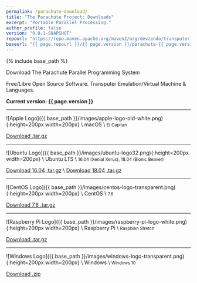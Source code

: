```yaml
---
permalink: /parachute-download/
title: "The Parachute Project: Downloads"
excerpt: "Portable Parallel Processing."
author_profile: false
version: "0.0.1-SNAPSHOT"
repourl: "https://repo.maven.apache.org/maven2/org/devzendo/transputer-emulator"
baseurl: "{{ page.repourl }}/{{ page.version }}/parachute-{{ page.version }}-"
---
```


{% include base_path %}


Download The Parachute Parallel Programming System

Free/Libre Open Source Software. Transputer Emulation/Virtual Machine & Languages.


<p/>
<b>Current version: {{ page.version }}</b>
<p/>

---

![Apple Logo]({{ base_path }}/images/apple-logo-old-white.png){:height=200px width=200px} \\
macOS \\
<small>El Capitan</small>

<a href="{{ page.baseurl }}-mac-x86_64.tar.gz">Download .tar.gz</a>

---

![Ubuntu Logo]({{ base_path }}/images/ubuntu-logo32.png){:height=200px width=200px} \\
Ubuntu LTS \\
<small>16.04 (Xenial Xerus), 18.04 (Bionic Beaver)</small>

<a href="{{ page.baseurl }}-ubuntu-16.04-linux-x86_64.tar.gz">Download 16.04 .tar.gz</a> \\
<a href="{{ page.baseurl }}-ubuntu-18.04-linux-x86_64.tar.gz">Download 18.04 .tar.gz</a>

---

![CentOS Logo]({{ base_path }}/images/centos-logo-transparent.png){:height=200px width=200px} \\
CentOS \\
<small>7.6</small>

<a href="{{ page.baseurl }}-centos-7-linux-x86_64.tar.gz">Download 7.6 .tar.gz</a>

---

![Raspberry Pi Logo]({{ base_path }}/images/raspberry-pi-logo-white.png){:height=200px width=200px} \\
Raspberry Pi \\
<small>Raspbian Stretch</small>

<a href="{{ page.baseurl }}-raspbian-9-linux-arm_32.tar.gz">Download .tar.gz</a>

---

![Windows Logo]({{ base_path }}/images/windows-logo-transparent.png){:height=200px width=200px} \\
Windows \\
<small>Windows 10</small>

<a href="{{ page.baseurl }}-windows-x86_64.zip">Download .zip</a>


